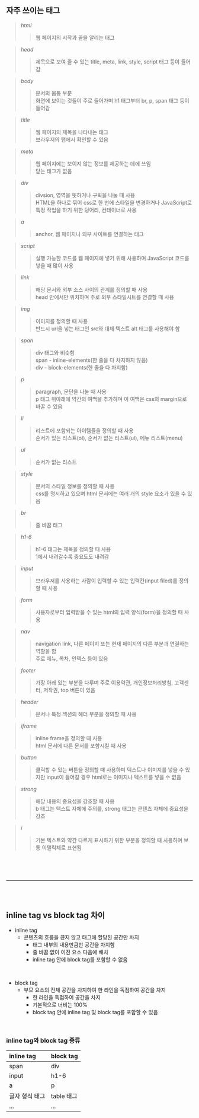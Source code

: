 ## 자주 쓰이는 태그
> *html*
>> 웹 페이지의 시작과 끝을 알리는 태그

> *head*
>> 제목으로 보여 줄 수 있는 title, meta, link, style, script 태그 등이 들어감

> *body*
>> 문서의 몸통 부분 <br> 화면에 보이는 것들이 주로 들어가며 h1 태그부터 br, p, span 태그 등이 들어감

> *title*
>> 웹 페이지의 제목을 나타내는 태그 <br> 브라우저의 탭에서 확인할 수 있음

> *meta*
>> 웹 페이지에는 보이지 않는 정보를 제공하는 데에 쓰임 <br> 닫는 태그가 없음

> *div*
>> divsion, 영역을 뜻하거나 구획을 나눌 때 사용 <br> HTML을 하나로 묶어 css로 한 번에 스타일을 변경하거나 JavaScript로 특정 작업을 하기 위한 덩어리, 컨테이너로 사용

> *a*
>> anchor, 웹 페이지나 외부 사이트를 연결하는 태그

> *script*
>> 실행 가능한 코드를 웹 페이지에 넣기 위해 사용하며 JavaScript 코드를 넣을 때 많이 사용

> *link*
>> 해당 문서와 외부 소스 사이의 관계를 정의할 때 사용 <br> head 안에서만 위치하며 주로 외부 스타일시트를 연결할 때 사용

> *img*
>> 이미지를 정의할 때 사용 <br> 반드시 url을 넣는 태그인 src와 대체 텍스트 alt 태그를 사용해야 함

> *span*
>> div 태그와 비슷함 <br> span - inline-elements(한 줄을 다 차지하지 않음) <br> div - block-elements(한 줄을 다 차지함)

> *p*
>> paragraph, 문단을 나눌 때 사용 <br> p 태그 위아래에 약간의 여백을 추가하며 이 여백은 css의 margin으로 바꿀 수 있음

> *li*
>> 리스트에 포함되는 아이템들을 정의할 때 사용 <br> 순서가 있는 리스트(ol), 순서가 없는 리스트(ul), 메뉴 리스트(menu)

> *ul*
>> 순서가 없는 리스트

> *style*
>> 문서의 스타일 정보를 정의할 때 사용 <br> css를 명시하고 있으며 html 문서에는 여러 개의 style 요소가 있을 수 있음

> *br*
>> 줄 바꿈 태그 <br>

> *h1-6*
>> h1-6 태그는 제목을 정의할 때 사용 <br> 1에서 내려갈수록 중요도도 내려감

> *input*
>> 브라우저를 사용하는 사람이 입력할 수 있는 입력칸(input filed)를 정의할 때 사용

> *form*
>> 사용자로부터 입력받을 수 있는 html의 입력 양식(form)을 정의할 때 사용

> *nav*
>> navigation link, 다른 페이지 또는 현재 페이지의 다른 부분과 연결하는 역할을 함 <br> 주로 메뉴, 목차, 인덱스 등이 있음

> *footer*
>> 가장 아래 있는 부분을 다루며 주로 이용약관, 개인정보처리방침, 고객센터, 저작권, top 버튼이 있음

> *header*
>> 문서나 특정 섹션의 헤더 부분을 정의할 때 사용

> *iframe*
>> inline frame을 정의할 때 사용 <br> html 문서에 다른 문서를 포함시킬 때 사용

> *button*
>> 클릭할 수 있는 버튼을 정의할 때 사용하며 텍스트나 이미지를 넣을 수 있지만 input이 들어갈 경우 html로는 이미지나 텍스트를 넣을 수 없음

> *strong*
>> 해당 내용의 중요성을 강조할 때 사용 <br> b 태그는 텍스트 자체에 주의를, strong 태그는 콘텐츠 자체에 중요성을 강조

> *i*
>> 기본 텍스트와 약간 다르게 표시하기 위한 부분을 정의할 때 사용하며 보통 이탤릭체로 표현됨

<br><br><br>
***
<br><br>
## inline tag vs block tag 차이
- inline tag
    - 콘텐츠의 흐름을 끊지 않고 태그에 할당된 공간만 차지
        - 태그 내부의 내용만큼만 공간을 차지함
        - 줄 바꿈 없이 이전 요소 다음에 배치
        - inline tag 안에 block tag를 포함할 수 없음

<br>

 - block tag
    - 부모 요소의 전체 공간을 차지하여 한 라인을 독점하여 공간을 차지
        - 한 라인을 독점하여 공간을 차지
        - 기본적으로 너비는 100%
        - block tag 안에 inline tag 및 block tag를 포함할 수 있음

<br>

### inline tag와 block tag 종류

|inline tag|block tag|
|:--|:--|
|span|div|
|input|h1-6|
|a|p|
|글자 형식 태그|table 태그|
|...|...|